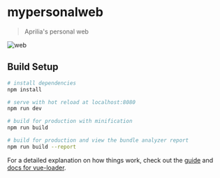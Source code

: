 # mypersonalweb

> Aprilia's personal web

![web](https://user-images.githubusercontent.com/22983605/51692905-8f71c000-2006-11e9-9e07-7635a6758bbb.png)


## Build Setup

``` bash
# install dependencies
npm install

# serve with hot reload at localhost:8080
npm run dev

# build for production with minification
npm run build

# build for production and view the bundle analyzer report
npm run build --report
```

For a detailed explanation on how things work, check out the [guide](http://vuejs-templates.github.io/webpack/) and [docs for vue-loader](http://vuejs.github.io/vue-loader).
